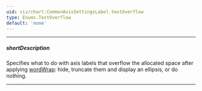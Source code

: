 ```yaml
---
uid: viz/chart:CommonAxisSettingsLabel.textOverflow
type: Enums.TextOverflow
default: 'none'
---
```

---
##### shortDescription
Specifies what to do with axis labels that overflow the allocated space after applying [wordWrap](/api-reference/10%20UI%20Components/dxChart/1%20Configuration/commonAxisSettings/label/wordWrap.md '/Documentation/ApiReference/UI_Components/dxChart/Configuration/commonAxisSettings/label/#wordWrap'): hide, truncate them and display an ellipsis, or do nothing.

---
<!--
The **textOverflow** property does not apply if the [displayMode](/api-reference/10%20UI%20Components/dxChart/1%20Configuration/commonAxisSettings/label/displayMode.md '/Documentation/ApiReference/UI_Components/dxChart/Configuration/commonAxisSettings/label/#displayMode') or [overlappingBehavior](/api-reference/10%20UI%20Components/dxChart/1%20Configuration/commonAxisSettings/label/overlappingBehavior.md '/Documentation/ApiReference/UI_Components/dxChart/Configuration/commonAxisSettings/label/#overlappingBehavior') property is used to rotate axis labels.

-->